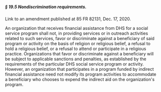 ##### § 19.5 Nondiscrimination requirements. #####

Link to an amendment published at 85 FR 82131, Dec. 17, 2020.

An organization that receives financial assistance from DHS for a social service program shall not, in providing services or in outreach activities related to such services, favor or discriminate against a beneficiary of said program or activity on the basis of religion or religious belief, a refusal to hold a religious belief, or a refusal to attend or participate in a religious practice. Organizations that favor or discriminate against a beneficiary will be subject to applicable sanctions and penalties, as established by the requirements of the particular DHS social service program or activity. However, an organization that participates in a program funded by indirect financial assistance need not modify its program activities to accommodate a beneficiary who chooses to expend the indirect aid on the organization's program.